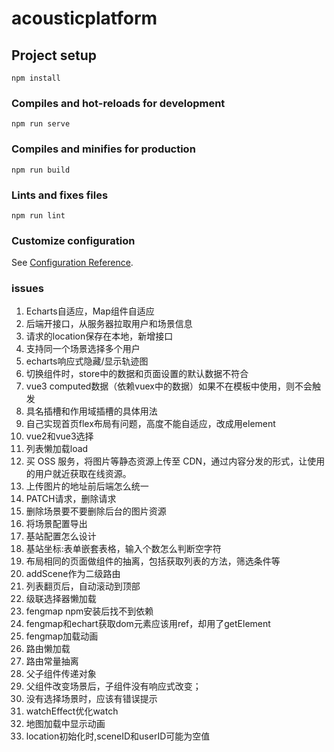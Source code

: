 # acousticplatform

## Project setup
```
npm install
```

### Compiles and hot-reloads for development
```
npm run serve
```

### Compiles and minifies for production
```
npm run build
```

### Lints and fixes files
```
npm run lint
```

### Customize configuration
See [Configuration Reference](https://cli.vuejs.org/config/).

### issues
1. Echarts自适应，Map组件自适应
2. 后端开接口，从服务器拉取用户和场景信息
3. 请求的location保存在本地，新增接口
4. 支持同一个场景选择多个用户
5. echarts响应式隐藏/显示轨迹图
6. 切换组件时，store中的数据和页面设置的默认数据不符合
7. vue3 computed数据（依赖vuex中的数据）如果不在模板中使用，则不会触发
8. 具名插槽和作用域插槽的具体用法
9. 自己实现首页flex布局有问题，高度不能自适应，改成用element
10. vue2和vue3选择
11. 列表懒加载load
12. 买 OSS 服务，将图片等静态资源上传至 CDN，通过内容分发的形式，让使用的用户就近获取在线资源。
13. 上传图片的地址前后端怎么统一
14. PATCH请求，删除请求
15. 删除场景要不要删除后台的图片资源
16. 将场景配置导出
17. 基站配置怎么设计
18. 基站坐标:表单嵌套表格，输入个数怎么判断空字符
19. 布局相同的页面做组件的抽离，包括获取列表的方法，筛选条件等
20. addScene作为二级路由
22. 列表翻页后，自动滚动到顶部
23. 级联选择器懒加载
24. fengmap npm安装后找不到依赖
25. fengmap和echart获取dom元素应该用ref，却用了getElement
26. fengmap加载动画
27. 路由懒加载
28. 路由常量抽离
29. 父子组件传递对象
30. 父组件改变场景后，子组件没有响应式改变；
31. 没有选择场景时，应该有错误提示
32. watchEffect优化watch
33. 地图加载中显示动画
34. location初始化时,sceneID和userID可能为空值